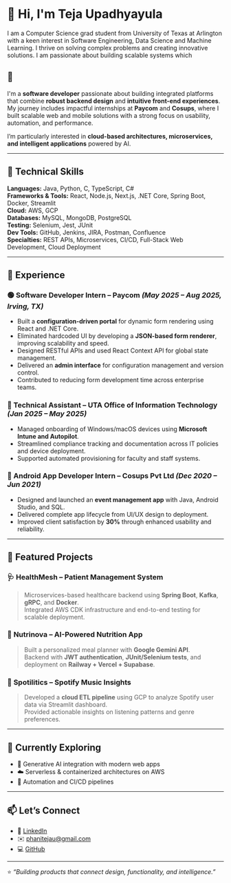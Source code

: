 # 👋 Hi, I'm Teja Upadhyayula

I am a Computer Science grad student from University of Texas at Arlington with a keen interest in Software Engineering, Data Science and Machine Learning.
I thrive on solving complex problems and creating innovative solutions. I am passionate about building scalable systems which 

## 🚀 

I'm a **software developer** passionate about building integrated platforms that combine **robust backend design** and **intuitive front-end experiences**.  
My journey includes impactful internships at **Paycom** and **Cosups**, where I built scalable web and mobile solutions with a strong focus on usability, automation, and performance.  

I’m particularly interested in **cloud-based architectures, microservices, and intelligent applications** powered by AI.

---

## 🧠 Technical Skills

**Languages:** Java, Python, C, TypeScript, C#  
**Frameworks & Tools:** React, Node.js, Next.js, .NET Core, Spring Boot, Docker, Streamlit  
**Cloud:** AWS, GCP  
**Databases:** MySQL, MongoDB, PostgreSQL  
**Testing:** Selenium, Jest, JUnit  
**Dev Tools:** GitHub, Jenkins, JIRA, Postman, Confluence  
**Specialties:** REST APIs, Microservices, CI/CD, Full-Stack Web Development, Cloud Deployment  

---

## 💼 Experience

### 🟢 Software Developer Intern – Paycom *(May 2025 – Aug 2025, Irving, TX)*
- Built a **configuration-driven portal** for dynamic form rendering using React and .NET Core.
- Eliminated hardcoded UI by developing a **JSON-based form renderer**, improving scalability and speed.
- Designed RESTful APIs and used React Context API for global state management.
- Delivered an **admin interface** for configuration management and version control.
- Contributed to reducing form development time across enterprise teams.

### 🧩 Technical Assistant – UTA Office of Information Technology *(Jan 2025 – May 2025)*
- Managed onboarding of Windows/macOS devices using **Microsoft Intune and Autopilot**.
- Streamlined compliance tracking and documentation across IT policies and device deployment.
- Supported automated provisioning for faculty and staff systems.

### 📱 Android App Developer Intern – Cosups Pvt Ltd *(Dec 2020 – Jun 2021)*
- Designed and launched an **event management app** with Java, Android Studio, and SQL.
- Delivered complete app lifecycle from UI/UX design to deployment.
- Improved client satisfaction by **30%** through enhanced usability and reliability.

---

## 🧪 Featured Projects

### 🩺 **HealthMesh – Patient Management System**
> Microservices-based healthcare backend using **Spring Boot**, **Kafka**, **gRPC**, and **Docker**.  
> Integrated AWS CDK infrastructure and end-to-end testing for scalable deployment.

### 🍎 **Nutrinova – AI-Powered Nutrition App**
> Built a personalized meal planner with **Google Gemini API**.  
> Backend with **JWT authentication**, **JUnit/Selenium tests**, and deployment on **Railway + Vercel + Supabase**.

### 🎵 **Spotilitics – Spotify Music Insights**
> Developed a **cloud ETL pipeline** using GCP to analyze Spotify user data via Streamlit dashboard.  
> Provided actionable insights on listening patterns and genre preferences.

---

## 🧩 Currently Exploring

- 🧠 Generative AI integration with modern web apps  
- ☁️ Serverless & containerized architectures on AWS  
- 🧰 Automation and CI/CD pipelines  

---

## 📫 Let’s Connect

- 💼 [LinkedIn](https://linkedin.com/in/phanitejau)  
- ✉️ [phanitejau@gmail.com](mailto:phanitejau@gmail.com)  
- 💻 [GitHub](https://github.com/phanitejau)

---

⭐️ *“Building products that connect design, functionality, and intelligence.”*
